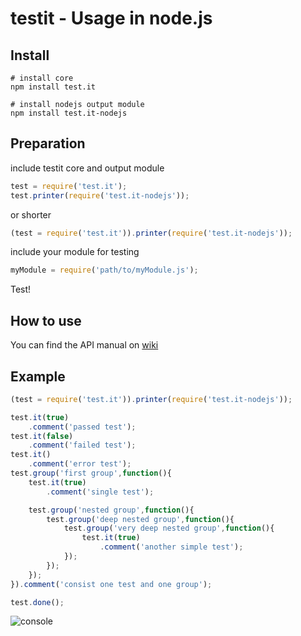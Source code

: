 testit - Usage in node.js
===================

## Install
```
# install core
npm install test.it

# install nodejs output module
npm install test.it-nodejs
```

## Preparation
include testit core and output module
```javascript
test = require('test.it');
test.printer(require('test.it-nodejs'));
```
or shorter
```javascript
(test = require('test.it')).printer(require('test.it-nodejs'));
```

include your module for testing
```javascript
myModule = require('path/to/myModule.js');
```
Test!

## How to use
You can find the API manual on [wiki](https://github.com/titulus/testit/wiki/API)

## Example
```javascript
(test = require('test.it')).printer(require('test.it-nodejs'));

test.it(true)
    .comment('passed test');
test.it(false)
    .comment('failed test');
test.it()
    .comment('error test');
test.group('first group',function(){
    test.it(true)
        .comment('single test');

    test.group('nested group',function(){
        test.group('deep nested group',function(){
            test.group('very deep nested group',function(){
                test.it(true)
                    .comment('another simple test');
            });
        });
    });
}).comment('consist one test and one group');

test.done();
```
![console](https://f.cloud.github.com/assets/3748976/1114018/937bf36e-1a0d-11e3-8a37-5450efca4362.png)